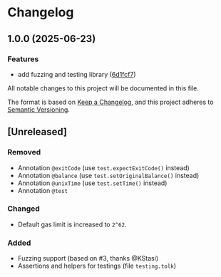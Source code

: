 # Changelog

## 1.0.0 (2025-06-23)

### Features

* add fuzzing and testing library ([6d1fcf7](https://github.com/tonkite/jest-tolk/commit/6d1fcf74085b145bb0e77d559ce863a0bafe9d0c))

All notable changes to this project will be documented in this file.

The format is based on [Keep a Changelog](https://keepachangelog.com/en/1.0.0/),
and this project adheres to [Semantic Versioning](https://semver.org/spec/v2.0.0.html).

## [Unreleased]

### Removed

- Annotation `@exitCode` (use `test.expectExitCode()` instead)
- Annotation `@balance` (use `test.setOriginalBalance()` instead)
- Annotation `@unixTime` (use `test.setTime()` instead)
- Annotation `@test`

### Changed

- Default gas limit is increased to `2^62`.

### Added

- Fuzzing support (based on #3, thanks @KStasi)
- Assertions and helpers for testings (file `testing.tolk`)
